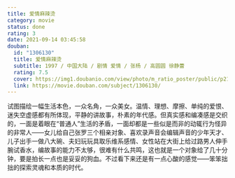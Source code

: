 ```yaml
---
title: 爱情麻辣烫
category: movie
status: done
rating: 3
date: 2021-09-14 03:45:58
douban:
  id: "1306130"
  title: 爱情麻辣烫
  subtitle: 1997 / 中国大陆 / 剧情 爱情 / 张杨 / 高圆圆 徐静蕾
  rating: 7.5
  cover: https://img1.doubanio.com/view/photo/m_ratio_poster/public/p2184357657.jpg
  link: https://movie.douban.com/subject/1306130/
---
```


试图描绘一幅生活本色，一众名角，一众美女。温情、理想、摩擦、单纯的爱恨、迷失空虚感都有所体现，平静的讲故事，朴素的年代感。但真实感和编凑感是交织的，一面是着眼在“普通人”生活的矛盾，一面却都是一些似是而非的动辄行为怪异的非常人——女儿给自己张罗三个相亲对象、喜欢录声音会编辑声音的少年天才、儿子出手一做八大碗、夫妇玩玩具取乐维系感情、女性站在大街上给过路男人伸手腕试香水，编故事的能力不太够，很难有什么共鸣，这也就是一个对象给了几十分钟，要是拍长一点也是妥妥的狗血。不过看下来还是有一点心酸的感觉——笨笨拙拙的探索灵魂和本质的时代。